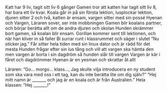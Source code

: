Katt har 9 liv, tagit sitt liv 6 gånger
Gamen tror att katten har tagit sitt liv 8, har bara ett liv kvar.
Koala går in på sin första lektion, lusplockar lektion, djuren sitter 2 och två, katten är ensam, vargen sitter med sin possé Hyenan och Vargen,
Läraren sover, ser inte mobbningen
Gamen blir koalans partner, och börjar berätta allt om de andra djuren och skolan
Hunden skrämmer bort gamen, så koalan blir ensam.
Gorillan kommer sent till lektionen, och när han kliver in så faller 
Bi surrar runt i klassrummet och säger i slutet ”Nu sticker jag.”
Får sitter hela tiden med sin linux dator och är rädd för det mesta
Hunden frågar efter sin lus tång och vill att vargen ska hämta den men vargen är borta i sin dagdröm så hunden slår till vargen
Vargen är kär i fåret och dagdrömmer
Hyenan är en yesman och skrattar åt allt


Läraren: ”Go… morgo… klass…,  Jag skulle vilja introducera en ny student som ska vara med oss i ett tag, kan du inte berätta lite om dig själv?”
”Hej mitt namn är _______ och jag är en koala och är från Australien.”
Hela klassen: ”Hej _______!”








